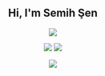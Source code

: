 <h2 align="center">Hi, I'm Semih Şen</h2>
<p align="center">
  <img src="https://github-profile-trophy.vercel.app/?username=hssen16&column=4&margin-w=15&margin-h=15">
</p>

<p align="center">
  <img src="https://github-readme-stats.vercel.app/api?username=hssen16&show_icons=true&locale=en"/>
  <img src="https://github-readme-stats.vercel.app/api/top-langs?username=hssen16&show_icons=true&locale=en&layout=compact"/> 
</p>
<p align="center">
  <img src="https://github-readme-streak-stats.herokuapp.com/?user=hssen16&"  />
</p>
